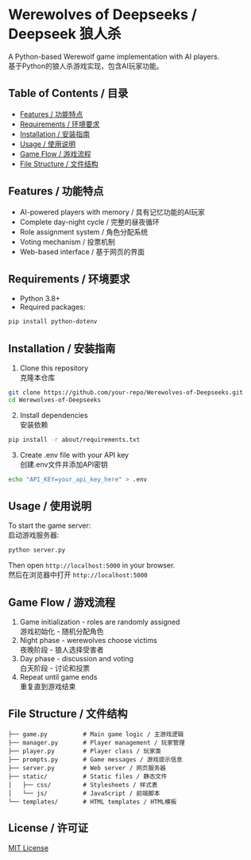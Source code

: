 # Werewolves of Deepseeks / Deepseek 狼人杀

A Python-based Werewolf game implementation with AI players.  
基于Python的狼人杀游戏实现，包含AI玩家功能。

## Table of Contents / 目录
- [Features / 功能特点](#features--功能特点)
- [Requirements / 环境要求](#requirements--环境要求)
- [Installation / 安装指南](#installation--安装指南)
- [Usage / 使用说明](#usage--使用说明)
- [Game Flow / 游戏流程](#game-flow--游戏流程)
- [File Structure / 文件结构](#file-structure--文件结构)

## Features / 功能特点
- AI-powered players with memory / 具有记忆功能的AI玩家
- Complete day-night cycle / 完整的昼夜循环
- Role assignment system / 角色分配系统
- Voting mechanism / 投票机制
- Web-based interface / 基于网页的界面

## Requirements / 环境要求
- Python 3.8+  
- Required packages:
```bash
pip install python-dotenv
```

## Installation / 安装指南
1. Clone this repository  
   克隆本仓库
```bash
git clone https://github.com/your-repo/Werewolves-of-Deepseeks.git
cd Werewolves-of-Deepseeks
```

2. Install dependencies  
   安装依赖
```bash
pip install -r about/requirements.txt
```

3. Create .env file with your API key  
   创建.env文件并添加API密钥
```bash
echo "API_KEY=your_api_key_here" > .env
```

## Usage / 使用说明
To start the game server:  
启动游戏服务器:
```bash
python server.py
```

Then open `http://localhost:5000` in your browser.  
然后在浏览器中打开 `http://localhost:5000`

## Game Flow / 游戏流程
1. Game initialization - roles are randomly assigned  
   游戏初始化 - 随机分配角色
2. Night phase - werewolves choose victims  
   夜晚阶段 - 狼人选择受害者
3. Day phase - discussion and voting  
   白天阶段 - 讨论和投票
4. Repeat until game ends  
   重复直到游戏结束

## File Structure / 文件结构
```
├── game.py          # Main game logic / 主游戏逻辑
├── manager.py       # Player management / 玩家管理
├── player.py        # Player class / 玩家类
├── prompts.py       # Game messages / 游戏提示信息
├── server.py        # Web server / 网页服务器
├── static/          # Static files / 静态文件
│   ├── css/         # Stylesheets / 样式表
│   └── js/          # JavaScript / 前端脚本
└── templates/       # HTML templates / HTML模板
```

## License / 许可证
[MIT License](#)
